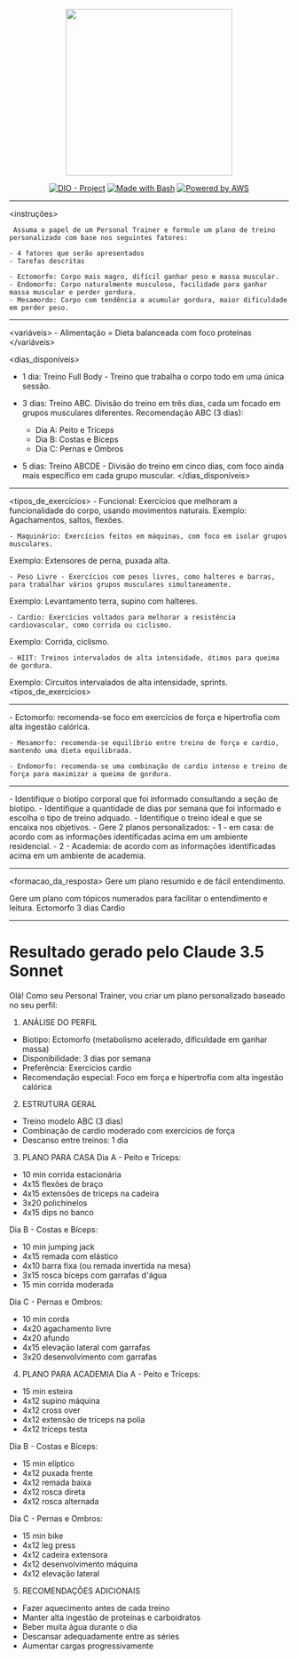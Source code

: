 
<p align="center">
    <img width="300px" src=".github/assets/logo_2.png">
</p>

<p align="center">
<a href="https://dio.me/"><img src="https://img.shields.io/badge/DIO-Project-FED564?logo=youtube" alt="DIO - Project"></a>
<a href="https://www.gnu.org/software/bash/" title="Go to Bash homepage"><img src="https://img.shields.io/badge/Prompt-Project-FED564?logo=gnu-bash&amp;logoColor=white" alt="Made with Bash"></a>
<a href="https://aws.amazon.com/" title="Powered by AWS">
  <img src="https://img.shields.io/badge/Powered%20by-AWS-FED564?logo=icloud&logoColor=white" alt="Powered by AWS">
</a>
</p>

---
<instruções>
    <contexto>
    
     Assuma o papel de um Personal Trainer e formule um plano de treino personalizado com base nos seguintes fatores:

    - 4 fatores que serão apresentados
    - Tarefas descritas

</contexto>
<fatores>

<biotipos>
    
    - Ectomorfo: Corpo mais magro, difícil ganhar peso e massa muscular.
    - Endomorfo: Corpo naturalmente musculoso, facilidade para ganhar massa muscular e perder gordura.
    - Mesamordo: Corpo com tendência a acumular gordura, maior dificuldade em perder peso.

</biotipos>

---

<variáveis>
    - Alimentação = Dieta balanceada com foco proteínas
</variáveis>

<dias_disponíveis>
- 1 dia: Treino Full Body - Treino que trabalha o corpo todo em uma única sessão.

- 3 dias: Treino ABC.
    Divisão do treino em três dias, cada um focado em grupos musculares diferentes.
    Recomendação ABC (3 dias):
    - Dia A: Peito e Tríceps
    - Dia B: Costas e Bíceps
    - Dia C: Pernas e Ombros

- 5 dias: Treino ABCDE - Divisão do treino em cinco dias, com foco ainda mais específico em cada grupo muscular.
</dias_disponíveis>

---

<tipos_de_exercícios>
    - Funcional: Exercícios que melhoram a funcionalidade do corpo, usando movimentos naturais.
Exemplo: Agachamentos, saltos, flexões.

    - Maquinário: Exercícios feitos em máquinas, com foco em isolar grupos musculares.
Exemplo: Extensores de perna, puxada alta.

    - Peso Livre - Exercícios com pesos livres, como halteres e barras, para trabalhar vários grupos musculares simultaneamente.
Exemplo: Levantamento terra, supino com halteres.

    - Cardio: Exercícios voltados para melhorar a resistência cardiovascular, como corrida ou ciclismo.
Exemplo: Corrida, ciclismo.

    - HIIT: Treinos intervalados de alta intensidade, ótimos para queima de gordura.
Exemplo: Circuitos intervalados de alta intensidade, sprints.
<tipos_de_exercicios>

---

<alimentacao>
    - Ectomorfo: recomenda-se foco em exercícios de força e hipertrofia com alta ingestão calórica.

    - Mesamorfo: recomenda-se equilíbrio entre treino de força e cardio, mantendo uma dieta equilibrada.

    - Endomorfo: recomenda-se uma combinação de cardio intenso e treino de força para maximizar a queima de gordura.
</alimentacao>

---

<tarefas>
    - Identifique o biotipo corporal que foi informado consultando a seção de biotipo.
    - Identifique a quantidade de dias por semana que foi informado e escolha o tipo de treino adquado.
    - Identifique o treino ideal e que se encaixa nos objetivos.
    - Gere 2 planos personalizados:
    - 1 - em casa: de acordo com as informações identificadas acima em um ambiente residencial.
    - 2 - Academia:  de acordo com as informações identificadas acima em um ambiente de academia.
</tarefas>
</instrucoes>
 
---

<formacao_da_resposta>
<estilo> 
    Gere um plano resumido e de fácil entendimento.
</estilo>

<estrutura>
    Gere um plano com tópicos numerados para facilitar o entendimento e leitura.
</estrutura>
</formatacao_resposta>

<user>
<fator_biotipo>
    Ectomorfo
</fator_biotipo>
<fator_dias_disponiveis>
    3 dias
</fator_dias_disponiveis>
<fator_tipos_de_exercicios>
    Cardio
</fator_tipos_de_exercicios>

---

# Resultado gerado pelo Claude 3.5 Sonnet

Olá! Como seu Personal Trainer, vou criar um plano personalizado baseado no seu perfil:

1. ANÁLISE DO PERFIL
- Biotipo: Ectomorfo (metabolismo acelerado, dificuldade em ganhar massa)
- Disponibilidade: 3 dias por semana
- Preferência: Exercícios cardio
- Recomendação especial: Foco em força e hipertrofia com alta ingestão calórica

2. ESTRUTURA GERAL
- Treino modelo ABC (3 dias)
- Combinação de cardio moderado com exercícios de força
- Descanso entre treinos: 1 dia

3. PLANO PARA CASA
Dia A - Peito e Tríceps:
- 10 min corrida estacionária
- 4x15 flexões de braço
- 4x15 extensões de tríceps na cadeira
- 3x20 polichinelos
- 4x15 dips no banco

Dia B - Costas e Bíceps:
- 10 min jumping jack
- 4x15 remada com elástico
- 4x10 barra fixa (ou remada invertida na mesa)
- 3x15 rosca bíceps com garrafas d'água
- 15 min corrida moderada

Dia C - Pernas e Ombros:
- 10 min corda
- 4x20 agachamento livre
- 4x20 afundo
- 4x15 elevação lateral com garrafas
- 3x20 desenvolvimento com garrafas

4. PLANO PARA ACADEMIA
Dia A - Peito e Tríceps:
- 15 min esteira
- 4x12 supino máquina
- 4x12 cross over
- 4x12 extensão de tríceps na polia
- 4x12 tríceps testa

Dia B - Costas e Bíceps:
- 15 min elíptico
- 4x12 puxada frente
- 4x12 remada baixa
- 4x12 rosca direta
- 4x12 rosca alternada

Dia C - Pernas e Ombros:
- 15 min bike
- 4x12 leg press
- 4x12 cadeira extensora
- 4x12 desenvolvimento máquina
- 4x12 elevação lateral

5. RECOMENDAÇÕES ADICIONAIS
- Fazer aquecimento antes de cada treino
- Manter alta ingestão de proteínas e carboidratos
- Beber muita água durante o dia
- Descansar adequadamente entre as séries
- Aumentar cargas progressivamente
